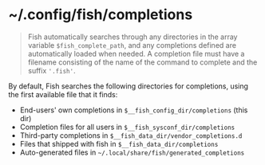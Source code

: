 # ~/.config/fish/completions

> Fish automatically searches through any directories in the array variable
> `$fish_complete_path`, and any completions defined are automatically loaded
> when needed. A completion file must have a filename consisting of the name of
> the command to complete and the suffix `'.fish'`.

By default, Fish searches the following directories for completions, using the
first available file that it finds:

* End-users' own completions in `$__fish_config_dir/completions` (this dir)
* Completion files for all users in `$__fish_sysconf_dir/completions`
* Third-party completions in `$__fish_data_dir/vendor_completions.d`
* Files that shipped with fish in `$__fish_data_dir/completions`
* Auto-generated files in `~/.local/share/fish/generated_completions`
